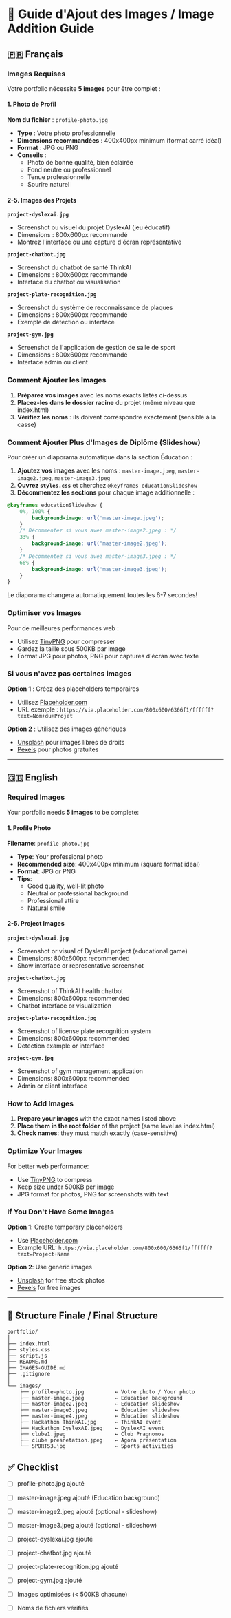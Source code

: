 # 📸 Guide d'Ajout des Images / Image Addition Guide

## 🇫🇷 Français

### Images Requises

Votre portfolio nécessite **5 images** pour être complet :

#### 1. Photo de Profil
**Nom du fichier** : `profile-photo.jpg`
- **Type** : Votre photo professionnelle
- **Dimensions recommandées** : 400x400px minimum (format carré idéal)
- **Format** : JPG ou PNG
- **Conseils** :
  - Photo de bonne qualité, bien éclairée
  - Fond neutre ou professionnel
  - Tenue professionnelle
  - Sourire naturel

#### 2-5. Images des Projets

**`project-dyslexai.jpg`**
- Screenshot ou visuel du projet DyslexAI (jeu éducatif)
- Dimensions : 800x600px recommandé
- Montrez l'interface ou une capture d'écran représentative

**`project-chatbot.jpg`**
- Screenshot du chatbot de santé ThinkAI
- Dimensions : 800x600px recommandé
- Interface du chatbot ou visualisation

**`project-plate-recognition.jpg`**
- Screenshot du système de reconnaissance de plaques
- Dimensions : 800x600px recommandé
- Exemple de détection ou interface

**`project-gym.jpg`**
- Screenshot de l'application de gestion de salle de sport
- Dimensions : 800x600px recommandé
- Interface admin ou client

### Comment Ajouter les Images

1. **Préparez vos images** avec les noms exacts listés ci-dessus
2. **Placez-les dans le dossier racine** du projet (même niveau que index.html)
3. **Vérifiez les noms** : ils doivent correspondre exactement (sensible à la casse)

### Comment Ajouter Plus d'Images de Diplôme (Slideshow)

Pour créer un diaporama automatique dans la section Éducation :

1. **Ajoutez vos images** avec les noms : `master-image.jpeg`, `master-image2.jpeg`, `master-image3.jpeg`
2. **Ouvrez `styles.css`** et cherchez `@keyframes educationSlideshow`
3. **Décommentez les sections** pour chaque image additionnelle :

```css
@keyframes educationSlideshow {
    0%, 100% { 
        background-image: url('master-image.jpeg');
    }
    /* Décommentez si vous avez master-image2.jpeg : */
    33% { 
        background-image: url('master-image2.jpeg');
    }
    /* Décommentez si vous avez master-image3.jpeg : */
    66% { 
        background-image: url('master-image3.jpeg');
    }
}
```

Le diaporama changera automatiquement toutes les 6-7 secondes!

### Optimiser vos Images

Pour de meilleures performances web :
- Utilisez [TinyPNG](https://tinypng.com/) pour compresser
- Gardez la taille sous 500KB par image
- Format JPG pour photos, PNG pour captures d'écran avec texte

### Si vous n'avez pas certaines images

**Option 1** : Créez des placeholders temporaires
- Utilisez [Placeholder.com](https://placeholder.com/)
- URL exemple : `https://via.placeholder.com/800x600/6366f1/ffffff?text=Nom+du+Projet`

**Option 2** : Utilisez des images génériques
- [Unsplash](https://unsplash.com/) pour images libres de droits
- [Pexels](https://www.pexels.com/) pour photos gratuites

---

## 🇬🇧 English

### Required Images

Your portfolio needs **5 images** to be complete:

#### 1. Profile Photo
**Filename**: `profile-photo.jpg`
- **Type**: Your professional photo
- **Recommended size**: 400x400px minimum (square format ideal)
- **Format**: JPG or PNG
- **Tips**:
  - Good quality, well-lit photo
  - Neutral or professional background
  - Professional attire
  - Natural smile

#### 2-5. Project Images

**`project-dyslexai.jpg`**
- Screenshot or visual of DyslexAI project (educational game)
- Dimensions: 800x600px recommended
- Show interface or representative screenshot

**`project-chatbot.jpg`**
- Screenshot of ThinkAI health chatbot
- Dimensions: 800x600px recommended
- Chatbot interface or visualization

**`project-plate-recognition.jpg`**
- Screenshot of license plate recognition system
- Dimensions: 800x600px recommended
- Detection example or interface

**`project-gym.jpg`**
- Screenshot of gym management application
- Dimensions: 800x600px recommended
- Admin or client interface

### How to Add Images

1. **Prepare your images** with the exact names listed above
2. **Place them in the root folder** of the project (same level as index.html)
3. **Check names**: they must match exactly (case-sensitive)

### Optimize Your Images

For better web performance:
- Use [TinyPNG](https://tinypng.com/) to compress
- Keep size under 500KB per image
- JPG format for photos, PNG for screenshots with text

### If You Don't Have Some Images

**Option 1**: Create temporary placeholders
- Use [Placeholder.com](https://placeholder.com/)
- Example URL: `https://via.placeholder.com/800x600/6366f1/ffffff?text=Project+Name`

**Option 2**: Use generic images
- [Unsplash](https://unsplash.com/) for free stock photos
- [Pexels](https://www.pexels.com/) for free images

---

## 📁 Structure Finale / Final Structure

```
portfolio/
│
├── index.html
├── styles.css
├── script.js
├── README.md
├── IMAGES-GUIDE.md
├── .gitignore
│
└── images/
    ├── profile-photo.jpg          ← Votre photo / Your photo
    ├── master-image.jpeg          ← Education background
    ├── master-image2.jpeg         ← Education slideshow
    ├── master-image3.jpeg         ← Education slideshow
    ├── master-image4.jpeg         ← Education slideshow
    ├── Hackathon ThinkAI.jpg      ← ThinkAI event
    ├── Hackathon DyslexAI.jpeg    ← DyslexAI event
    ├── clube1.jpeg                ← Club Pragnomos
    ├── clube presnetation.jpeg    ← Agora presentation
    └── SPORTS3.jpg                ← Sports activities
```

## ✅ Checklist

- [ ] profile-photo.jpg ajouté
- [ ] master-image.jpeg ajouté (Education background)
- [ ] master-image2.jpeg ajouté (optional - slideshow)
- [ ] master-image3.jpeg ajouté (optional - slideshow)
- [ ] project-dyslexai.jpg ajouté
- [ ] project-chatbot.jpg ajouté
- [ ] project-plate-recognition.jpg ajouté
- [ ] project-gym.jpg ajouté
- [ ] Images optimisées (< 500KB chacune)
- [ ] Noms de fichiers vérifiés


